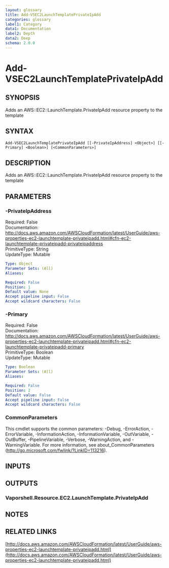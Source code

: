 ```yaml
---
layout: glossary
title: Add-VSEC2LaunchTemplatePrivateIpAdd
categories: glossary
label1: Category
data1: Documentation
label2: Depth
data2: Deep
schema: 2.0.0
---
```


# Add-VSEC2LaunchTemplatePrivateIpAdd

## SYNOPSIS
Adds an AWS::EC2::LaunchTemplate.PrivateIpAdd resource property to the template

## SYNTAX

```
Add-VSEC2LaunchTemplatePrivateIpAdd [[-PrivateIpAddress] <Object>] [[-Primary] <Boolean>] [<CommonParameters>]
```

## DESCRIPTION
Adds an AWS::EC2::LaunchTemplate.PrivateIpAdd resource property to the template

## PARAMETERS

### -PrivateIpAddress
Required: False    
Documentation: http://docs.aws.amazon.com/AWSCloudFormation/latest/UserGuide/aws-properties-ec2-launchtemplate-privateipadd.html#cfn-ec2-launchtemplate-privateipadd-privateipaddress    
PrimitiveType: String    
UpdateType: Mutable

```yaml
Type: Object
Parameter Sets: (All)
Aliases:

Required: False
Position: 1
Default value: None
Accept pipeline input: False
Accept wildcard characters: False
```

### -Primary
Required: False    
Documentation: http://docs.aws.amazon.com/AWSCloudFormation/latest/UserGuide/aws-properties-ec2-launchtemplate-privateipadd.html#cfn-ec2-launchtemplate-privateipadd-primary    
PrimitiveType: Boolean    
UpdateType: Mutable

```yaml
Type: Boolean
Parameter Sets: (All)
Aliases:

Required: False
Position: 2
Default value: False
Accept pipeline input: False
Accept wildcard characters: False
```

### CommonParameters
This cmdlet supports the common parameters: -Debug, -ErrorAction, -ErrorVariable, -InformationAction, -InformationVariable, -OutVariable, -OutBuffer, -PipelineVariable, -Verbose, -WarningAction, and -WarningVariable.
For more information, see about_CommonParameters (http://go.microsoft.com/fwlink/?LinkID=113216).

## INPUTS

## OUTPUTS

### Vaporshell.Resource.EC2.LaunchTemplate.PrivateIpAdd

## NOTES

## RELATED LINKS

[http://docs.aws.amazon.com/AWSCloudFormation/latest/UserGuide/aws-properties-ec2-launchtemplate-privateipadd.html](http://docs.aws.amazon.com/AWSCloudFormation/latest/UserGuide/aws-properties-ec2-launchtemplate-privateipadd.html)

